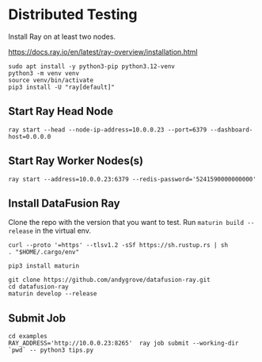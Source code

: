 # Distributed Testing

Install Ray on at least two nodes. 

https://docs.ray.io/en/latest/ray-overview/installation.html

```shell
sudo apt install -y python3-pip python3.12-venv
python3 -m venv venv
source venv/bin/activate
pip3 install -U "ray[default]"
```

## Start Ray Head Node

```shell
ray start --head --node-ip-address=10.0.0.23 --port=6379 --dashboard-host=0.0.0.0
```

## Start Ray Worker Nodes(s)

```shell
ray start --address=10.0.0.23:6379 --redis-password='5241590000000000'
```

## Install DataFusion Ray

Clone the repo with the version that you want to test. Run `maturin build --release` in the virtual env.

```shell
curl --proto '=https' --tlsv1.2 -sSf https://sh.rustup.rs | sh
. "$HOME/.cargo/env"
```

```shell
pip3 install maturin
```

```shell
git clone https://github.com/andygrove/datafusion-ray.git
cd datafusion-ray
maturin develop --release
```

## Submit Job

```shell
cd examples
RAY_ADDRESS='http://10.0.0.23:8265'  ray job submit --working-dir `pwd` -- python3 tips.py
```
